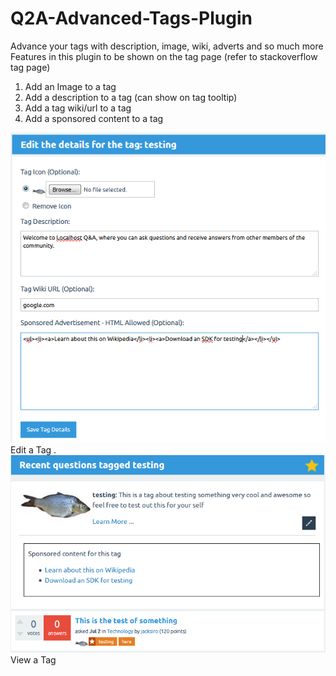 # Q2A-Advanced-Tags-Plugin
Advance your tags with description, image, wiki, adverts and so much more
Features in this plugin to be shown on the tag page (refer to stackoverflow tag page)
1. Add an Image to a tag
2. Add a description to a tag (can show on tag tooltip)
3. Add a tag wiki/url to a tag
4. Add a sponsored content to a tag

<img src="at-edit.png" />
Edit a Tag
.

<img src="at-tag.png" />
View a Tag



